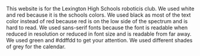 This website is for the Lexington High Schools roboticis club.
We used white and red because it is the schools colors.
We used black as most of the text color instead of red because red is on the low side of the spectrum and is hard to read.
We used sans-serif fonts because the font is readable when reduced in resolution or reduced in font size and is readable from far away.
We used green and #ddffdd to get your attention.
We used different shades of grey for the calendar.
